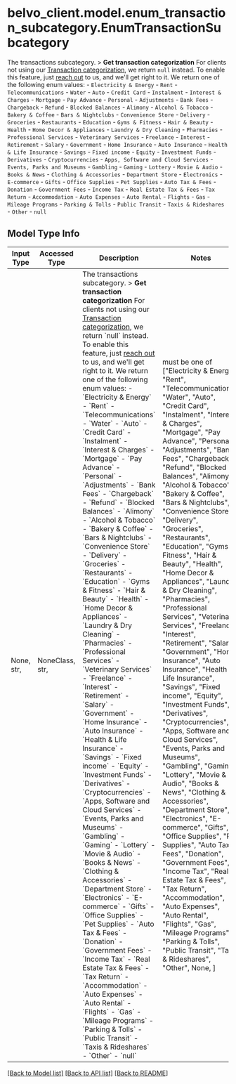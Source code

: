 # belvo_client.model.enum_transaction_subcategory.EnumTransactionSubcategory

The transactions subcategory.    > **Get transaction categorization**   For clients not using our [Transaction categorization](https://developers.belvo.com/docs/banking#categorizing-transactions), we return `null` instead. To enable this feature, just [reach out](https://belvo.com/contact/?utm_source=documentation) to us, and we'll get right to it.   We return one of the following enum values:    - `Electricity & Energy`   - `Rent`   - `Telecommunications`   - `Water`   - `Auto`   - `Credit Card`   - `Instalment`   - `Interest & Charges`   - `Mortgage`   - `Pay Advance`   - `Personal`   - `Adjustments`   - `Bank Fees`   - `Chargeback`   - `Refund`   - `Blocked Balances`   - `Alimony`   - `Alcohol & Tobacco`   - `Bakery & Coffee`   - `Bars & Nightclubs`   - `Convenience Store`   - `Delivery`   - `Groceries`   - `Restaurants`   - `Education`   - `Gyms & Fitness`   - `Hair & Beauty`   - `Health`   - `Home Decor & Appliances`   - `Laundry & Dry Cleaning`   - `Pharmacies`   - `Professional Services`   - `Veterinary Services`   - `Freelance`   - `Interest`   - `Retirement`   - `Salary`   - `Government`   - `Home Insurance`   - `Auto Insurance`   - `Health & Life Insurance`   - `Savings`   - `Fixed income`   - `Equity`   - `Investment Funds`   - `Derivatives`   - `Cryptocurrencies`   - `Apps, Software and Cloud Services`   - `Events, Parks and Museums`   - `Gambling`   - `Gaming`   - `Lottery`   - `Movie & Audio`   - `Books & News`   - `Clothing & Accessories`   - `Department Store`   - `Electronics`   - `E-commerce`   - `Gifts`   - `Office Supplies`   - `Pet Supplies`   - `Auto Tax & Fees`   - `Donation`   - `Government Fees`   - `Income Tax`   - `Real Estate Tax & Fees`   - `Tax Return`   - `Accommodation`   - `Auto Expenses`   - `Auto Rental`   - `Flights`   - `Gas`   - `Mileage Programs`   - `Parking & Tolls`   - `Public Transit`   - `Taxis & Rideshares`   - `Other`   - `null`

## Model Type Info
Input Type | Accessed Type | Description | Notes
------------ | ------------- | ------------- | -------------
None, str,  | NoneClass, str,  | The transactions subcategory.    &gt; **Get transaction categorization**   For clients not using our [Transaction categorization](https://developers.belvo.com/docs/banking#categorizing-transactions), we return &#x60;null&#x60; instead. To enable this feature, just [reach out](https://belvo.com/contact/?utm_source&#x3D;documentation) to us, and we&#x27;ll get right to it.   We return one of the following enum values:    - &#x60;Electricity &amp; Energy&#x60;   - &#x60;Rent&#x60;   - &#x60;Telecommunications&#x60;   - &#x60;Water&#x60;   - &#x60;Auto&#x60;   - &#x60;Credit Card&#x60;   - &#x60;Instalment&#x60;   - &#x60;Interest &amp; Charges&#x60;   - &#x60;Mortgage&#x60;   - &#x60;Pay Advance&#x60;   - &#x60;Personal&#x60;   - &#x60;Adjustments&#x60;   - &#x60;Bank Fees&#x60;   - &#x60;Chargeback&#x60;   - &#x60;Refund&#x60;   - &#x60;Blocked Balances&#x60;   - &#x60;Alimony&#x60;   - &#x60;Alcohol &amp; Tobacco&#x60;   - &#x60;Bakery &amp; Coffee&#x60;   - &#x60;Bars &amp; Nightclubs&#x60;   - &#x60;Convenience Store&#x60;   - &#x60;Delivery&#x60;   - &#x60;Groceries&#x60;   - &#x60;Restaurants&#x60;   - &#x60;Education&#x60;   - &#x60;Gyms &amp; Fitness&#x60;   - &#x60;Hair &amp; Beauty&#x60;   - &#x60;Health&#x60;   - &#x60;Home Decor &amp; Appliances&#x60;   - &#x60;Laundry &amp; Dry Cleaning&#x60;   - &#x60;Pharmacies&#x60;   - &#x60;Professional Services&#x60;   - &#x60;Veterinary Services&#x60;   - &#x60;Freelance&#x60;   - &#x60;Interest&#x60;   - &#x60;Retirement&#x60;   - &#x60;Salary&#x60;   - &#x60;Government&#x60;   - &#x60;Home Insurance&#x60;   - &#x60;Auto Insurance&#x60;   - &#x60;Health &amp; Life Insurance&#x60;   - &#x60;Savings&#x60;   - &#x60;Fixed income&#x60;   - &#x60;Equity&#x60;   - &#x60;Investment Funds&#x60;   - &#x60;Derivatives&#x60;   - &#x60;Cryptocurrencies&#x60;   - &#x60;Apps, Software and Cloud Services&#x60;   - &#x60;Events, Parks and Museums&#x60;   - &#x60;Gambling&#x60;   - &#x60;Gaming&#x60;   - &#x60;Lottery&#x60;   - &#x60;Movie &amp; Audio&#x60;   - &#x60;Books &amp; News&#x60;   - &#x60;Clothing &amp; Accessories&#x60;   - &#x60;Department Store&#x60;   - &#x60;Electronics&#x60;   - &#x60;E-commerce&#x60;   - &#x60;Gifts&#x60;   - &#x60;Office Supplies&#x60;   - &#x60;Pet Supplies&#x60;   - &#x60;Auto Tax &amp; Fees&#x60;   - &#x60;Donation&#x60;   - &#x60;Government Fees&#x60;   - &#x60;Income Tax&#x60;   - &#x60;Real Estate Tax &amp; Fees&#x60;   - &#x60;Tax Return&#x60;   - &#x60;Accommodation&#x60;   - &#x60;Auto Expenses&#x60;   - &#x60;Auto Rental&#x60;   - &#x60;Flights&#x60;   - &#x60;Gas&#x60;   - &#x60;Mileage Programs&#x60;   - &#x60;Parking &amp; Tolls&#x60;   - &#x60;Public Transit&#x60;   - &#x60;Taxis &amp; Rideshares&#x60;   - &#x60;Other&#x60;   - &#x60;null&#x60; | must be one of ["Electricity & Energy", "Rent", "Telecommunications", "Water", "Auto", "Credit Card", "Instalment", "Interest & Charges", "Mortgage", "Pay Advance", "Personal", "Adjustments", "Bank Fees", "Chargeback", "Refund", "Blocked Balances", "Alimony", "Alcohol & Tobacco", "Bakery & Coffee", "Bars & Nightclubs", "Convenience Store", "Delivery", "Groceries", "Restaurants", "Education", "Gyms & Fitness", "Hair & Beauty", "Health", "Home Decor & Appliances", "Laundry & Dry Cleaning", "Pharmacies", "Professional Services", "Veterinary Services", "Freelance", "Interest", "Retirement", "Salary", "Government", "Home Insurance", "Auto Insurance", "Health & Life Insurance", "Savings", "Fixed income", "Equity", "Investment Funds", "Derivatives", "Cryptocurrencies", "Apps, Software and Cloud Services", "Events, Parks and Museums", "Gambling", "Gaming", "Lottery", "Movie & Audio", "Books & News", "Clothing & Accessories", "Department Store", "Electronics", "E-commerce", "Gifts", "Office Supplies", "Pet Supplies", "Auto Tax & Fees", "Donation", "Government Fees", "Income Tax", "Real Estate Tax & Fees", "Tax Return", "Accommodation", "Auto Expenses", "Auto Rental", "Flights", "Gas", "Mileage Programs", "Parking & Tolls", "Public Transit", "Taxis & Rideshares", "Other", None, ] 

[[Back to Model list]](../../README.md#documentation-for-models) [[Back to API list]](../../README.md#documentation-for-api-endpoints) [[Back to README]](../../README.md)

